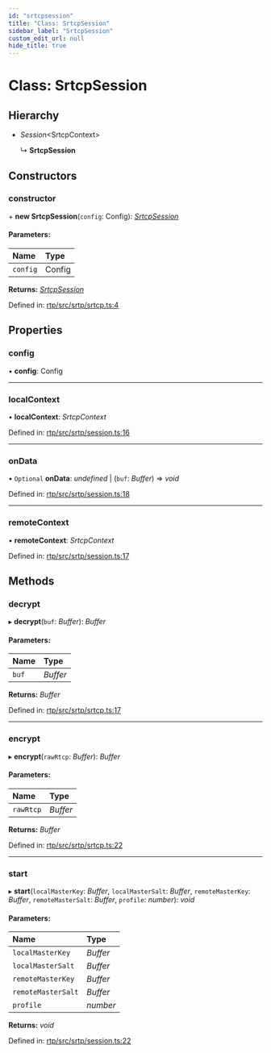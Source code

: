 ```yaml
---
id: "srtcpsession"
title: "Class: SrtcpSession"
sidebar_label: "SrtcpSession"
custom_edit_url: null
hide_title: true
---
```


# Class: SrtcpSession

## Hierarchy

* *Session*<SrtcpContext\>

  ↳ **SrtcpSession**

## Constructors

### constructor

\+ **new SrtcpSession**(`config`: Config): [*SrtcpSession*](srtcpsession.md)

#### Parameters:

Name | Type |
:------ | :------ |
`config` | Config |

**Returns:** [*SrtcpSession*](srtcpsession.md)

Defined in: [rtp/src/srtp/srtcp.ts:4](https://github.com/shinyoshiaki/werift-webrtc/blob/9b1b713/packages/rtp/src/srtp/srtcp.ts#L4)

## Properties

### config

• **config**: Config

___

### localContext

• **localContext**: *SrtcpContext*

Defined in: [rtp/src/srtp/session.ts:16](https://github.com/shinyoshiaki/werift-webrtc/blob/9b1b713/packages/rtp/src/srtp/session.ts#L16)

___

### onData

• `Optional` **onData**: *undefined* \| (`buf`: *Buffer*) => *void*

Defined in: [rtp/src/srtp/session.ts:18](https://github.com/shinyoshiaki/werift-webrtc/blob/9b1b713/packages/rtp/src/srtp/session.ts#L18)

___

### remoteContext

• **remoteContext**: *SrtcpContext*

Defined in: [rtp/src/srtp/session.ts:17](https://github.com/shinyoshiaki/werift-webrtc/blob/9b1b713/packages/rtp/src/srtp/session.ts#L17)

## Methods

### decrypt

▸ **decrypt**(`buf`: *Buffer*): *Buffer*

#### Parameters:

Name | Type |
:------ | :------ |
`buf` | *Buffer* |

**Returns:** *Buffer*

Defined in: [rtp/src/srtp/srtcp.ts:17](https://github.com/shinyoshiaki/werift-webrtc/blob/9b1b713/packages/rtp/src/srtp/srtcp.ts#L17)

___

### encrypt

▸ **encrypt**(`rawRtcp`: *Buffer*): *Buffer*

#### Parameters:

Name | Type |
:------ | :------ |
`rawRtcp` | *Buffer* |

**Returns:** *Buffer*

Defined in: [rtp/src/srtp/srtcp.ts:22](https://github.com/shinyoshiaki/werift-webrtc/blob/9b1b713/packages/rtp/src/srtp/srtcp.ts#L22)

___

### start

▸ **start**(`localMasterKey`: *Buffer*, `localMasterSalt`: *Buffer*, `remoteMasterKey`: *Buffer*, `remoteMasterSalt`: *Buffer*, `profile`: *number*): *void*

#### Parameters:

Name | Type |
:------ | :------ |
`localMasterKey` | *Buffer* |
`localMasterSalt` | *Buffer* |
`remoteMasterKey` | *Buffer* |
`remoteMasterSalt` | *Buffer* |
`profile` | *number* |

**Returns:** *void*

Defined in: [rtp/src/srtp/session.ts:22](https://github.com/shinyoshiaki/werift-webrtc/blob/9b1b713/packages/rtp/src/srtp/session.ts#L22)
